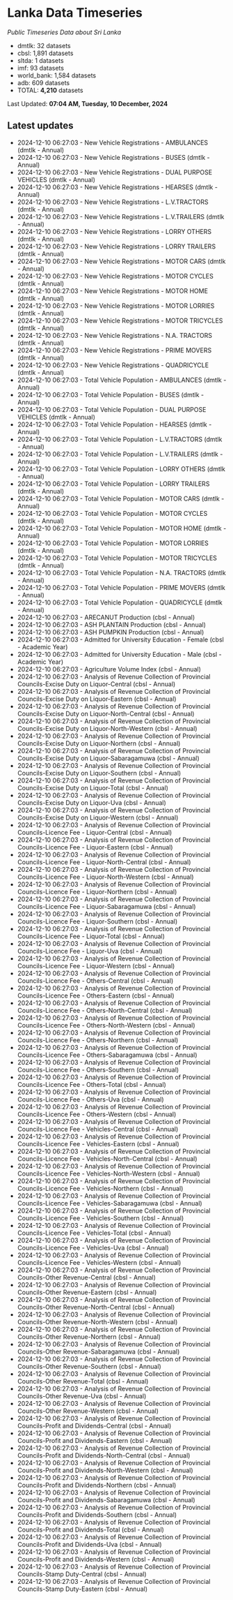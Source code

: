# Lanka Data Timeseries
*Public Timeseries Data about Sri Lanka*

* dmtlk: 32 datasets
* cbsl: 1,891 datasets
* sltda: 1 datasets
* imf: 93 datasets
* world_bank: 1,584 datasets
* adb: 609 datasets
* TOTAL: **4,210** datasets

Last Updated: **07:04 AM, Tuesday, 10 December, 2024**

## Latest updates

* 2024-12-10 06:27:03 - New Vehicle Registrations - AMBULANCES (dmtlk - Annual)
* 2024-12-10 06:27:03 - New Vehicle Registrations - BUSES (dmtlk - Annual)
* 2024-12-10 06:27:03 - New Vehicle Registrations - DUAL PURPOSE VEHICLES (dmtlk - Annual)
* 2024-12-10 06:27:03 - New Vehicle Registrations - HEARSES (dmtlk - Annual)
* 2024-12-10 06:27:03 - New Vehicle Registrations - L.V.TRACTORS (dmtlk - Annual)
* 2024-12-10 06:27:03 - New Vehicle Registrations - L.V.TRAILERS (dmtlk - Annual)
* 2024-12-10 06:27:03 - New Vehicle Registrations - LORRY OTHERS (dmtlk - Annual)
* 2024-12-10 06:27:03 - New Vehicle Registrations - LORRY TRAILERS (dmtlk - Annual)
* 2024-12-10 06:27:03 - New Vehicle Registrations - MOTOR CARS (dmtlk - Annual)
* 2024-12-10 06:27:03 - New Vehicle Registrations - MOTOR CYCLES (dmtlk - Annual)
* 2024-12-10 06:27:03 - New Vehicle Registrations - MOTOR HOME (dmtlk - Annual)
* 2024-12-10 06:27:03 - New Vehicle Registrations - MOTOR LORRIES (dmtlk - Annual)
* 2024-12-10 06:27:03 - New Vehicle Registrations - MOTOR TRICYCLES (dmtlk - Annual)
* 2024-12-10 06:27:03 - New Vehicle Registrations - N.A. TRACTORS (dmtlk - Annual)
* 2024-12-10 06:27:03 - New Vehicle Registrations - PRIME MOVERS (dmtlk - Annual)
* 2024-12-10 06:27:03 - New Vehicle Registrations - QUADRICYCLE (dmtlk - Annual)
* 2024-12-10 06:27:03 - Total Vehicle Population - AMBULANCES (dmtlk - Annual)
* 2024-12-10 06:27:03 - Total Vehicle Population - BUSES (dmtlk - Annual)
* 2024-12-10 06:27:03 - Total Vehicle Population - DUAL PURPOSE VEHICLES (dmtlk - Annual)
* 2024-12-10 06:27:03 - Total Vehicle Population - HEARSES (dmtlk - Annual)
* 2024-12-10 06:27:03 - Total Vehicle Population - L.V.TRACTORS (dmtlk - Annual)
* 2024-12-10 06:27:03 - Total Vehicle Population - L.V.TRAILERS (dmtlk - Annual)
* 2024-12-10 06:27:03 - Total Vehicle Population - LORRY OTHERS (dmtlk - Annual)
* 2024-12-10 06:27:03 - Total Vehicle Population - LORRY TRAILERS (dmtlk - Annual)
* 2024-12-10 06:27:03 - Total Vehicle Population - MOTOR CARS (dmtlk - Annual)
* 2024-12-10 06:27:03 - Total Vehicle Population - MOTOR CYCLES (dmtlk - Annual)
* 2024-12-10 06:27:03 - Total Vehicle Population - MOTOR HOME (dmtlk - Annual)
* 2024-12-10 06:27:03 - Total Vehicle Population - MOTOR LORRIES (dmtlk - Annual)
* 2024-12-10 06:27:03 - Total Vehicle Population - MOTOR TRICYCLES (dmtlk - Annual)
* 2024-12-10 06:27:03 - Total Vehicle Population - N.A. TRACTORS (dmtlk - Annual)
* 2024-12-10 06:27:03 - Total Vehicle Population - PRIME MOVERS (dmtlk - Annual)
* 2024-12-10 06:27:03 - Total Vehicle Population - QUADRICYCLE (dmtlk - Annual)
* 2024-12-10 06:27:03 - ARECANUT Production (cbsl - Annual)
* 2024-12-10 06:27:03 - ASH PLANTAIN Production (cbsl - Annual)
* 2024-12-10 06:27:03 - ASH PUMPKIN Production (cbsl - Annual)
* 2024-12-10 06:27:03 - Admitted for University Education - Female (cbsl - Academic Year)
* 2024-12-10 06:27:03 - Admitted for University Education - Male (cbsl - Academic Year)
* 2024-12-10 06:27:03 - Agriculture Volume Index (cbsl - Annual)
* 2024-12-10 06:27:03 - Analysis of Revenue Collection of Provincial Councils-Excise Duty on Liquor-Central (cbsl - Annual)
* 2024-12-10 06:27:03 - Analysis of Revenue Collection of Provincial Councils-Excise Duty on Liquor-Eastern (cbsl - Annual)
* 2024-12-10 06:27:03 - Analysis of Revenue Collection of Provincial Councils-Excise Duty on Liquor-North-Central (cbsl - Annual)
* 2024-12-10 06:27:03 - Analysis of Revenue Collection of Provincial Councils-Excise Duty on Liquor-North-Western (cbsl - Annual)
* 2024-12-10 06:27:03 - Analysis of Revenue Collection of Provincial Councils-Excise Duty on Liquor-Northern (cbsl - Annual)
* 2024-12-10 06:27:03 - Analysis of Revenue Collection of Provincial Councils-Excise Duty on Liquor-Sabaragamuwa (cbsl - Annual)
* 2024-12-10 06:27:03 - Analysis of Revenue Collection of Provincial Councils-Excise Duty on Liquor-Southern (cbsl - Annual)
* 2024-12-10 06:27:03 - Analysis of Revenue Collection of Provincial Councils-Excise Duty on Liquor-Total (cbsl - Annual)
* 2024-12-10 06:27:03 - Analysis of Revenue Collection of Provincial Councils-Excise Duty on Liquor-Uva (cbsl - Annual)
* 2024-12-10 06:27:03 - Analysis of Revenue Collection of Provincial Councils-Excise Duty on Liquor-Western (cbsl - Annual)
* 2024-12-10 06:27:03 - Analysis of Revenue Collection of Provincial Councils-Licence Fee - Liquor-Central (cbsl - Annual)
* 2024-12-10 06:27:03 - Analysis of Revenue Collection of Provincial Councils-Licence Fee - Liquor-Eastern (cbsl - Annual)
* 2024-12-10 06:27:03 - Analysis of Revenue Collection of Provincial Councils-Licence Fee - Liquor-North-Central (cbsl - Annual)
* 2024-12-10 06:27:03 - Analysis of Revenue Collection of Provincial Councils-Licence Fee - Liquor-North-Western (cbsl - Annual)
* 2024-12-10 06:27:03 - Analysis of Revenue Collection of Provincial Councils-Licence Fee - Liquor-Northern (cbsl - Annual)
* 2024-12-10 06:27:03 - Analysis of Revenue Collection of Provincial Councils-Licence Fee - Liquor-Sabaragamuwa (cbsl - Annual)
* 2024-12-10 06:27:03 - Analysis of Revenue Collection of Provincial Councils-Licence Fee - Liquor-Southern (cbsl - Annual)
* 2024-12-10 06:27:03 - Analysis of Revenue Collection of Provincial Councils-Licence Fee - Liquor-Total (cbsl - Annual)
* 2024-12-10 06:27:03 - Analysis of Revenue Collection of Provincial Councils-Licence Fee - Liquor-Uva (cbsl - Annual)
* 2024-12-10 06:27:03 - Analysis of Revenue Collection of Provincial Councils-Licence Fee - Liquor-Western (cbsl - Annual)
* 2024-12-10 06:27:03 - Analysis of Revenue Collection of Provincial Councils-Licence Fee - Others-Central (cbsl - Annual)
* 2024-12-10 06:27:03 - Analysis of Revenue Collection of Provincial Councils-Licence Fee - Others-Eastern (cbsl - Annual)
* 2024-12-10 06:27:03 - Analysis of Revenue Collection of Provincial Councils-Licence Fee - Others-North-Central (cbsl - Annual)
* 2024-12-10 06:27:03 - Analysis of Revenue Collection of Provincial Councils-Licence Fee - Others-North-Western (cbsl - Annual)
* 2024-12-10 06:27:03 - Analysis of Revenue Collection of Provincial Councils-Licence Fee - Others-Northern (cbsl - Annual)
* 2024-12-10 06:27:03 - Analysis of Revenue Collection of Provincial Councils-Licence Fee - Others-Sabaragamuwa (cbsl - Annual)
* 2024-12-10 06:27:03 - Analysis of Revenue Collection of Provincial Councils-Licence Fee - Others-Southern (cbsl - Annual)
* 2024-12-10 06:27:03 - Analysis of Revenue Collection of Provincial Councils-Licence Fee - Others-Total (cbsl - Annual)
* 2024-12-10 06:27:03 - Analysis of Revenue Collection of Provincial Councils-Licence Fee - Others-Uva (cbsl - Annual)
* 2024-12-10 06:27:03 - Analysis of Revenue Collection of Provincial Councils-Licence Fee - Others-Western (cbsl - Annual)
* 2024-12-10 06:27:03 - Analysis of Revenue Collection of Provincial Councils-Licence Fee - Vehicles-Central (cbsl - Annual)
* 2024-12-10 06:27:03 - Analysis of Revenue Collection of Provincial Councils-Licence Fee - Vehicles-Eastern (cbsl - Annual)
* 2024-12-10 06:27:03 - Analysis of Revenue Collection of Provincial Councils-Licence Fee - Vehicles-North-Central (cbsl - Annual)
* 2024-12-10 06:27:03 - Analysis of Revenue Collection of Provincial Councils-Licence Fee - Vehicles-North-Western (cbsl - Annual)
* 2024-12-10 06:27:03 - Analysis of Revenue Collection of Provincial Councils-Licence Fee - Vehicles-Northern (cbsl - Annual)
* 2024-12-10 06:27:03 - Analysis of Revenue Collection of Provincial Councils-Licence Fee - Vehicles-Sabaragamuwa (cbsl - Annual)
* 2024-12-10 06:27:03 - Analysis of Revenue Collection of Provincial Councils-Licence Fee - Vehicles-Southern (cbsl - Annual)
* 2024-12-10 06:27:03 - Analysis of Revenue Collection of Provincial Councils-Licence Fee - Vehicles-Total (cbsl - Annual)
* 2024-12-10 06:27:03 - Analysis of Revenue Collection of Provincial Councils-Licence Fee - Vehicles-Uva (cbsl - Annual)
* 2024-12-10 06:27:03 - Analysis of Revenue Collection of Provincial Councils-Licence Fee - Vehicles-Western (cbsl - Annual)
* 2024-12-10 06:27:03 - Analysis of Revenue Collection of Provincial Councils-Other Revenue-Central (cbsl - Annual)
* 2024-12-10 06:27:03 - Analysis of Revenue Collection of Provincial Councils-Other Revenue-Eastern (cbsl - Annual)
* 2024-12-10 06:27:03 - Analysis of Revenue Collection of Provincial Councils-Other Revenue-North-Central (cbsl - Annual)
* 2024-12-10 06:27:03 - Analysis of Revenue Collection of Provincial Councils-Other Revenue-North-Western (cbsl - Annual)
* 2024-12-10 06:27:03 - Analysis of Revenue Collection of Provincial Councils-Other Revenue-Northern (cbsl - Annual)
* 2024-12-10 06:27:03 - Analysis of Revenue Collection of Provincial Councils-Other Revenue-Sabaragamuwa (cbsl - Annual)
* 2024-12-10 06:27:03 - Analysis of Revenue Collection of Provincial Councils-Other Revenue-Southern (cbsl - Annual)
* 2024-12-10 06:27:03 - Analysis of Revenue Collection of Provincial Councils-Other Revenue-Total (cbsl - Annual)
* 2024-12-10 06:27:03 - Analysis of Revenue Collection of Provincial Councils-Other Revenue-Uva (cbsl - Annual)
* 2024-12-10 06:27:03 - Analysis of Revenue Collection of Provincial Councils-Other Revenue-Western (cbsl - Annual)
* 2024-12-10 06:27:03 - Analysis of Revenue Collection of Provincial Councils-Profit and Dividends-Central (cbsl - Annual)
* 2024-12-10 06:27:03 - Analysis of Revenue Collection of Provincial Councils-Profit and Dividends-Eastern (cbsl - Annual)
* 2024-12-10 06:27:03 - Analysis of Revenue Collection of Provincial Councils-Profit and Dividends-North-Central (cbsl - Annual)
* 2024-12-10 06:27:03 - Analysis of Revenue Collection of Provincial Councils-Profit and Dividends-North-Western (cbsl - Annual)
* 2024-12-10 06:27:03 - Analysis of Revenue Collection of Provincial Councils-Profit and Dividends-Northern (cbsl - Annual)
* 2024-12-10 06:27:03 - Analysis of Revenue Collection of Provincial Councils-Profit and Dividends-Sabaragamuwa (cbsl - Annual)
* 2024-12-10 06:27:03 - Analysis of Revenue Collection of Provincial Councils-Profit and Dividends-Southern (cbsl - Annual)
* 2024-12-10 06:27:03 - Analysis of Revenue Collection of Provincial Councils-Profit and Dividends-Total (cbsl - Annual)
* 2024-12-10 06:27:03 - Analysis of Revenue Collection of Provincial Councils-Profit and Dividends-Uva (cbsl - Annual)
* 2024-12-10 06:27:03 - Analysis of Revenue Collection of Provincial Councils-Profit and Dividends-Western (cbsl - Annual)
* 2024-12-10 06:27:03 - Analysis of Revenue Collection of Provincial Councils-Stamp Duty-Central (cbsl - Annual)
* 2024-12-10 06:27:03 - Analysis of Revenue Collection of Provincial Councils-Stamp Duty-Eastern (cbsl - Annual)